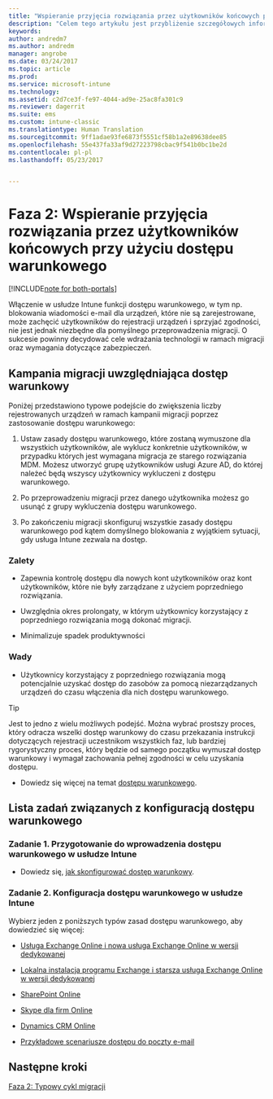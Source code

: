 ```yaml
---
title: "Wspieranie przyjęcia rozwiązania przez użytkowników końcowych przy użyciu dostępu warunkowego | Microsoft Docs"
description: "Celem tego artykułu jest przybliżenie szczegółowych informacji na temat sposobu wykorzystania dostępu warunkowego w celu przyspieszenia rejestracji w usłudze Intune."
keywords: 
author: andredm7
ms.author: andredm
manager: angrobe
ms.date: 03/24/2017
ms.topic: article
ms.prod: 
ms.service: microsoft-intune
ms.technology: 
ms.assetid: c2d7ce3f-fe97-4044-ad9e-25ac8fa301c9
ms.reviewer: dagerrit
ms.suite: ems
ms.custom: intune-classic
ms.translationtype: Human Translation
ms.sourcegitcommit: 9ff1adae93fe6873f5551cf58b1a2e89638dee85
ms.openlocfilehash: 55e437fa33af9d27223798cbac9f541b0bc1be2d
ms.contentlocale: pl-pl
ms.lasthandoff: 05/23/2017


---
```


# <a name="phase-2-drive-end-user-adoption-with-conditional-access"></a>Faza 2: Wspieranie przyjęcia rozwiązania przez użytkowników końcowych przy użyciu dostępu warunkowego

[!INCLUDE[note for both-portals](../includes/note-for-both-portals.md)]

Włączenie w usłudze Intune funkcji dostępu warunkowego, w tym np. blokowania wiadomości e-mail dla urządzeń, które nie są zarejestrowane, może zachęcić użytkowników do rejestracji urządzeń i sprzyjać zgodności, nie jest jednak niezbędne dla pomyślnego przeprowadzenia migracji. O sukcesie powinny decydować cele wdrażania technologii w ramach migracji oraz wymagania dotyczące zabezpieczeń.

## <a name="migration-campaign-with-conditional-access"></a>Kampania migracji uwzględniająca dostęp warunkowy

Poniżej przedstawiono typowe podejście do zwiększenia liczby rejestrowanych urządzeń w ramach kampanii migracji poprzez zastosowanie dostępu warunkowego:

1.  Ustaw zasady dostępu warunkowego, które zostaną wymuszone dla wszystkich użytkowników, ale wyklucz konkretnie użytkowników, w przypadku których jest wymagana migracja ze starego rozwiązania MDM. Możesz utworzyć grupę użytkowników usługi Azure AD, do której należeć będą wszyscy użytkownicy wykluczeni z dostępu warunkowego.

2.  Po przeprowadzeniu migracji przez danego użytkownika możesz go usunąć z grupy wykluczenia dostępu warunkowego.

3.  Po zakończeniu migracji skonfiguruj wszystkie zasady dostępu warunkowego pod kątem domyślnego blokowania z wyjątkiem sytuacji, gdy usługa Intune zezwala na dostęp.

### <a name="advantages"></a>Zalety

-   Zapewnia kontrolę dostępu dla nowych kont użytkowników oraz kont użytkowników, które nie były zarządzane z użyciem poprzedniego rozwiązania.

-   Uwzględnia okres prolongaty, w którym użytkownicy korzystający z poprzedniego rozwiązania mogą dokonać migracji.

-   Minimalizuje spadek produktywności

### <a name="disadvantages"></a>Wady

-   Użytkownicy korzystający z poprzedniego rozwiązania mogą potencjalnie uzyskać dostęp do zasobów za pomocą niezarządzanych urządzeń do czasu włączenia dla nich dostępu warunkowego.

> [!TIP]
> Jest to jedno z wielu możliwych podejść. Można wybrać prostszy proces, który odracza wszelki dostęp warunkowy do czasu przekazania instrukcji dotyczących rejestracji uczestnikom wszystkich faz, lub bardziej rygorystyczny proces, który będzie od samego początku wymuszał dostęp warunkowy i wymagał zachowania pełnej zgodności w celu uzyskania dostępu.

-   Dowiedz się więcej na temat [dostępu warunkowego](https://docs.microsoft.com/intune/conditional-access).

## <a name="task-list-for-conditional-access"></a>Lista zadań związanych z konfiguracją dostępu warunkowego

### <a name="task-1-get-ready-for-intune-conditional-access"></a>Zadanie 1. Przygotowanie do wprowadzenia dostępu warunkowego w usłudze Intune

-   Dowiedz się, [jak skonfigurować dostęp warunkowy](/intune-classic/deploy-use/restrict-access-to-email-and-o365-services-with-microsoft-intune).

### <a name="task-2-set-up-intune-conditional-access"></a>Zadanie 2. Konfiguracja dostępu warunkowego w usłudze Intune

Wybierz jeden z poniższych typów zasad dostępu warunkowego, aby dowiedzieć się więcej:

-   [Usługa Exchange Online i nowa usługa Exchange Online w wersji dedykowanej](/intune-classic/deploy-use/restrict-access-to-exchange-online-with-microsoft-intune)

-   [Lokalna instalacja programu Exchange i starsza usługa Exchange Online w wersji dedykowanej](/intune-classic/deploy-use/restrict-access-to-exchange-onpremises-with-microsoft-intune)

-   [SharePoint Online](/intune-classic/deploy-use/restrict-access-to-sharepoint-online-with-microsoft-intune)

-   [Skype dla firm Online](/intune-classic/deploy-use/restrict-access-to-skype-for-business-online-with-microsoft-intune)

-   [Dynamics CRM Online](/intune-classic/deploy-use/restrict-access-to-dynamics-crm-online-with-microsoft-intune)

-   [Przykładowe scenariusze dostępu do poczty e-mail](/intune-classic/deploy-use/restrict-email-access-example-scenarios)

## <a name="next-steps"></a>Następne kroki

[Faza 2: Typowy cykl migracji](/intune-classic/plan-design/migration-phase2-typical-migration-cycle)

